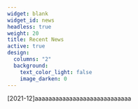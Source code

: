 ```yaml
---
widget: blank
widget_id: news
headless: true
weight: 20
title: Recent News
active: true
design:
  columns: "2"
  background:
    text_color_light: false
    image_darken: 0
---
```

\[2021-12]aaaaaaaaaaaaaaaaaaaaaaaaaaaa